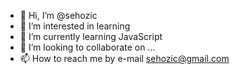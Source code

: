 - 👋 Hi, I’m @sehozic
- 👀 I’m interested in learning
- 🌱 I’m currently learning JavaScript
- 💞️ I’m looking to collaborate on ...
- 📫 How to reach me by e-mail sehozic@gmail.com

<!---
sehozic/sehozic is a ✨ special ✨ repository because its `README.md` (this file) appears on your GitHub profile.
You can click the Preview link to take a look at your changes.
--->
